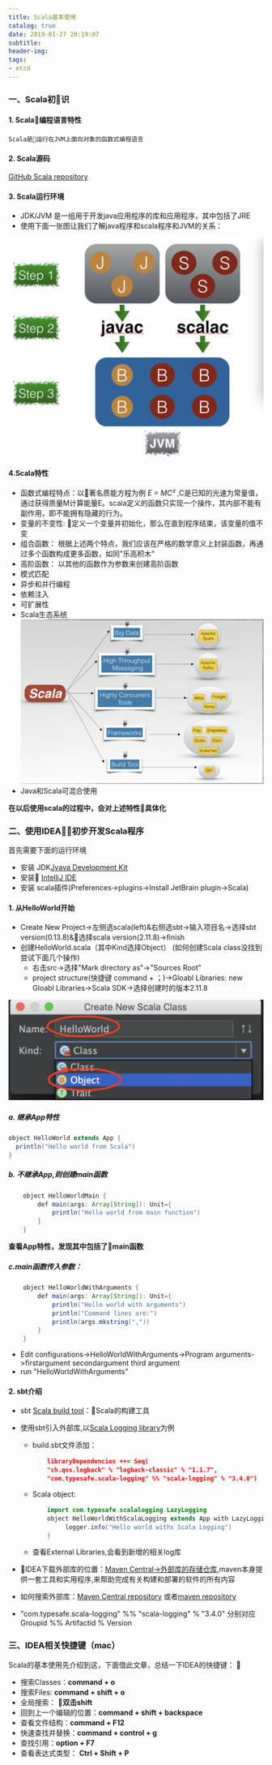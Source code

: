 ```yaml
---
title: Scala基本使用
catalog: true
date: 2019-01-27 20:19:07
subtitle:
header-img:
tags:
- etcd
---
```


### 一、Scala初识
#### 1. Scala编程语言特性

    Scala是运行在JVM上面向对象的函数式编程语言

#### 2. Scala源码

 [GitHub Scala repository](https://github.com/scala/scala)

#### 3. Scala运行环境
    
- JDK/JVM 是一组用于开发java应用程序的库和应用程序，其中包括了JRE
- 使用下面一张图让我们了解java程序和scala程序和JVM的关系：

![JVM和Scala程序](JVM.png)

#### 4.Scala特性

- 函数式编程特点：以著名质能方程为例  *E = MC²* ,C是已知的光速为常量值，通过获得质量M计算能量E。scala定义的函数只实现一个操作，其内部不能有副作用，即不能拥有隐藏的行为。
- 变量的不变性: 定义一个变量并初始化，那么在直到程序结束，该变量的值不变
- 组合函数： 根据上述两个特点，我们应该在严格的数学意义上封装函数，再通过多个函数构成更多函数，如同"乐高积木"
- 高阶函数： 以其他的函数作为参数来创建高阶函数
- 模式匹配
- 异步和并行编程
- 依赖注入
- 可扩展性
- Scala生态系统
![Scala生态系统](ecosystem.png)
- Java和Scala可混合使用

**在以后使用scala的过程中，会对上述特性具体化**

### 二、使用IDEA初步开发Scala程序

首先需要下面的运行环境
- 安装 JDK[Jvava Development Kit](https://www.oracle.com/technetwork/java/javase/downloads/jdk8-downloads-2133151.html)
- 安装 [IntelliJ IDE](https://www.jetbrains.com/idea/download/)
- 安装 scala插件(Preferences->plugins->Install JetBrain plugin->Scala)

#### 1. 从HelloWorld开始
- Create New Project->左侧选scala(left)&右侧选sbt->输入项目名->选择sbt version(0.13.8)&选择scala version(2.11.8)->finish
- 创建HelloWorld.scala（其中Kind选择Object）
(如何创建Scala class没找到尝试下面几个操作)
    - 右击src->选择"Mark directory as"->"Sources Root"
    - project structure(快捷键 command + ；)->Gloabl Libraries: new Gloabl Libraries->Scala SDK->选择创建时的版本2.11.8

![Kind](kind.png)

##### a. 继承App特性
```java
object HelloWorld extends App {
  println("Hello world from Scala")
}
```
##### b. 不继承App,则创建main函数
```java
    object HelloWorldMain {
        def main(args: Array[String]): Unit={
            println("Hello world from main function")
        }
    }
```
**查看App特性，发现其中包括了main函数**
##### c.main函数传入参数：
```java
    object HelloWorldWithArguments {
        def main(args: Array[String]): Unit={
            println("Hello world with arguments")
            println("Command lines are:")
            println(args.mkstring(","))
        }
    }
```
- Edit configurations->HelloWorldWithArguments->Program arguments->firstargument secondargument third argument
- run "HelloWorldWithArguments"

#### 2. sbt介绍
- sbt [Scala build tool](https://www.scala-sbt.org/0.13/docs/index.html)：Scala的构建工具
- 使用sbt引入外部库,以[Scala Logging library](https://github.com/lightbend/scala-logging)为例
    -  build.sbt文件添加：
        ```json
            libraryDependencies ++= Seq(
            "ch.qos.logback" % "logback-classic" % "1.1.7",
            "com.typesafe.scala-logging" %% "scala-logging" % "3.4.0")
        ```
    - Scala object:
        ```java
            import com.typesafe.scalalogging.LazyLogging
            object HelloWorldWithScalaLogging extends App with LazyLogging{
                 logger.info("Hello world withs Scala Logging")
            }
        ```
    - 查看External Libraries,会看到新增的相关log库
- IDEA下载外部库的位置：[Maven Central->外部库的存储仓库](https://maven.apache.org/what-is-maven.html),maven本身提供一套工具和实用程序,来帮助完成有关构建和部署的软件的所有内容
- 如何搜索外部库：[Maven Central repository](https://search.maven.org) 或者[maven repository](https://mvnrepository.com)

- "com.typesafe.scala-logging" %% "scala-logging" % "3.4.0" 分别对应 Groupid %% Artifactid % Version


### 三、IDEA相关快捷键（mac）
Scala的基本使用先介绍到这，下面借此文章，总结一下IDEA的快捷键：

- 搜索Classes：**command + o**
- 搜索Files: **command + shift + o**
- 全局搜索： **双击shift**
- 回到上一个编辑的位置：**command + shift + backspace**
- 查看文件结构：**command + F12**
- 快速查找并替换：**command + control + g**
- 查找引用：**option + F7**
- 查看表达式类型： **Ctrl + Shift + P**



